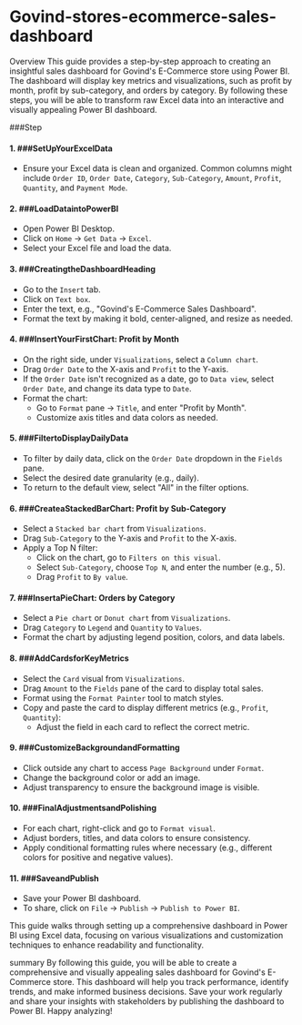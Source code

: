 # Govind-stores-ecommerce-sales-dashboard

Overview
This guide provides a step-by-step approach to creating an insightful sales dashboard for Govind's E-Commerce store using Power BI. The dashboard will display key metrics and visualizations, such as profit by month, profit by sub-category, and orders by category. By following these steps, you will be able to transform raw Excel data into an interactive and visually appealing Power BI dashboard.

###Step

#### 1. ###SetUpYourExcelData
- Ensure your Excel data is clean and organized. Common columns might include `Order ID`, `Order Date`, `Category`, `Sub-Category`, `Amount`, `Profit`, `Quantity`, and `Payment Mode`.

#### 2. ###LoadDataintoPowerBI
- Open Power BI Desktop.
- Click on `Home` -> `Get Data` -> `Excel`.
- Select your Excel file and load the data.

#### 3. ###CreatingtheDashboardHeading
- Go to the `Insert` tab.
- Click on `Text box`.
- Enter the text, e.g., "Govind's E-Commerce Sales Dashboard".
- Format the text by making it bold, center-aligned, and resize as needed.

#### 4. ###InsertYourFirstChart: Profit by Month
- On the right side, under `Visualizations`, select a `Column chart`.
- Drag `Order Date` to the X-axis and `Profit` to the Y-axis.
- If the `Order Date` isn't recognized as a date, go to `Data view`, select `Order Date`, and change its data type to `Date`.
- Format the chart:
  - Go to `Format` pane -> `Title`, and enter "Profit by Month".
  - Customize axis titles and data colors as needed.
  
#### 5. ###FiltertoDisplayDailyData
- To filter by daily data, click on the `Order Date` dropdown in the `Fields` pane.
- Select the desired date granularity (e.g., daily).
- To return to the default view, select "All" in the filter options.

#### 6. ###CreateaStackedBarChart: Profit by Sub-Category
- Select a `Stacked bar chart` from `Visualizations`.
- Drag `Sub-Category` to the Y-axis and `Profit` to the X-axis.
- Apply a Top N filter:
  - Click on the chart, go to `Filters on this visual`.
  - Select `Sub-Category`, choose `Top N`, and enter the number (e.g., 5).
  - Drag `Profit` to `By value`.

#### 7. ###InsertaPieChart: Orders by Category
- Select a `Pie chart` or `Donut chart` from `Visualizations`.
- Drag `Category` to `Legend` and `Quantity` to `Values`.
- Format the chart by adjusting legend position, colors, and data labels.

#### 8. ###AddCardsforKeyMetrics
- Select the `Card` visual from `Visualizations`.
- Drag `Amount` to the `Fields` pane of the card to display total sales.
- Format using the `Format Painter` tool to match styles.
- Copy and paste the card to display different metrics (e.g., `Profit`, `Quantity`):
  - Adjust the field in each card to reflect the correct metric.

#### 9. ###CustomizeBackgroundandFormatting
- Click outside any chart to access `Page Background` under `Format`.
- Change the background color or add an image.
- Adjust transparency to ensure the background image is visible.
  
#### 10. ###FinalAdjustmentsandPolishing
- For each chart, right-click and go to `Format visual`.
- Adjust borders, titles, and data colors to ensure consistency.
- Apply conditional formatting rules where necessary (e.g., different colors for positive and negative values).

#### 11. ###SaveandPublish
- Save your Power BI dashboard.
- To share, click on `File` -> `Publish` -> `Publish to Power BI`.

This guide walks through setting up a comprehensive dashboard in Power BI using Excel data, focusing on various visualizations and customization techniques to enhance readability and functionality.

summary
By following this guide, you will be able to create a comprehensive and visually appealing sales dashboard for Govind's E-Commerce store. This dashboard will help you track performance, identify trends, and make informed business decisions. Save your work regularly and share your insights with stakeholders by publishing the dashboard to Power BI. Happy analyzing!
